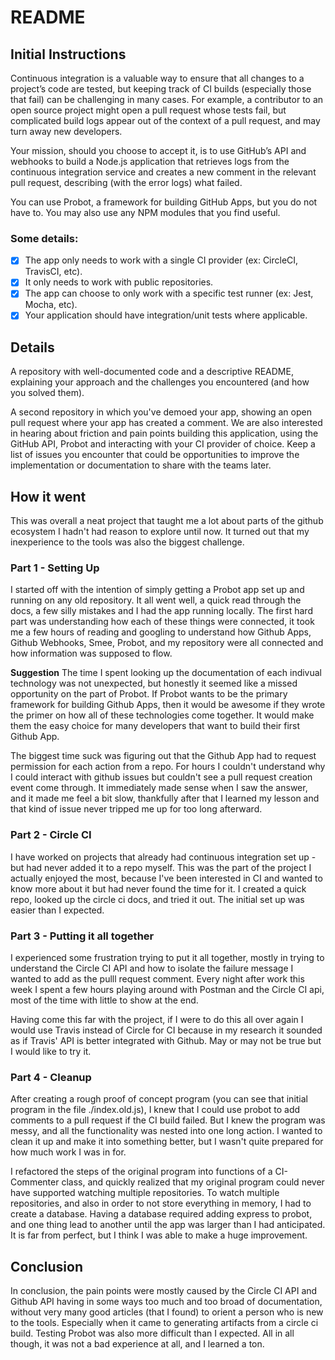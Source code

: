 # README

## Initial Instructions

Continuous integration is a valuable way to ensure that all changes to a project’s code are tested, but keeping track of CI builds (especially those that fail) can be challenging in many cases. For example, a contributor to an open source project might open a pull request whose tests fail, but complicated build logs appear out of the context of a pull request, and may turn away new developers.

Your mission, should you choose to accept it, is to use GitHub’s API and webhooks to build a Node.js application that retrieves logs from the continuous integration service and creates a new comment in the relevant pull request, describing (with the error logs) what failed.

You can use Probot, a framework for building GitHub Apps, but you do not have to. You may also use any NPM modules that you find useful.

### Some details:

- [x] The app only needs to work with a single CI provider (ex: CircleCI, TravisCI, etc).
- [x] It only needs to work with public repositories.
- [x] The app can choose to only work with a specific test runner (ex: Jest, Mocha, etc).
- [x] Your application should have integration/unit tests where applicable.

## Details

A repository with well-documented code and a descriptive README, explaining your approach and the challenges you encountered (and how you solved them).

A second repository in which you've demoed your app, showing an open pull request where your app has created a comment.
We are also interested in hearing about friction and pain points building this application, using the GitHub API, Probot and interacting with your CI provider of choice. Keep a list of issues you encounter that could be opportunities to improve the implementation or documentation to share with the teams later.

## How it went

This was overall a neat project that taught me a lot about parts of the github ecosystem I hadn't had reason to explore until now. It turned out that my inexperience to the tools was also the biggest challenge.

### Part 1 - Setting Up

I started off with the intention of simply getting a Probot app set up and running on any old repository. It all went well, a quick read through the docs, a few silly mistakes and I had the app running locally. The first hard part was understanding how each of these things were connected, it took me a few hours of reading and googling to understand how Github Apps, Github Webhooks, Smee, Probot, and my repository were all connected and how information was supposed to flow.

**Suggestion** The time I spent looking up the documentation of each indivual technology was not unexpected, but honestly it seemed like a missed opportunity on the part of Probot. If Probot wants to be the primary framework for building Github Apps, then it would be awesome if they wrote the primer on how all of these technologies come together. It would make them the easy choice for many developers that want to build their first Github App.

The biggest time suck was figuring out that the Github App had to request permission for each action from a repo. For hours I couldn't understand why I could interact with github issues but couldn't see a pull request creation event come through. It immediately made sense when I saw the answer, and it made me feel a bit slow, thankfully after that I learned my lesson and that kind of issue never tripped me up for too long afterward.

### Part 2 - Circle CI

I have worked on projects that already had continuous integration set up - but had never added it to a repo myself. This was the part of the project I actually enjoyed the most, because I've been interested in CI and wanted to know more about it but had never found the time for it. I created a quick repo, looked up the circle ci docs, and tried it out. The initial set up was easier than I expected.

### Part 3 - Putting it all together

I experienced some frustration trying to put it all together, mostly in trying to understand the Circle CI API and how to isolate the failure message I wanted to add as the pulll request comment. Every night after work this week I spent a few hours playing around with Postman and the Circle CI api, most of the time with little to show at the end.

Having come this far with the project, if I were to do this all over again I would use Travis instead of Circle for CI because in my research it sounded as if Travis' API is better integrated with Github. May or may not be true but I would like to try it.

### Part 4 - Cleanup

After creating a rough proof of concept program (you can see that initial program in the file ./index.old.js), I knew that I could use probot to add comments to a pull request if the CI build failed. But I knew the program was messy, and all the functionality was nested into one long action. I wanted to clean it up and make it into something better, but I wasn't quite prepared for how much work I was in for.

I refactored the steps of the original program into functions of a CI-Commenter class, and quickly realized that my original program could never have supported watching multiple repositories. To watch multiple repositories, and also in order to not store everything in memory, I had to create a database. Having a database required adding express to probot, and one thing lead to another until the app was larger than I had anticipated. It is far from perfect, but I think I was able to make a huge improvement.


## Conclusion

In conclusion, the pain points were mostly caused by the Circle CI API and Github API having in some ways too much and too broad of documentation, without very many good articles (that I found) to orient a person who is new to the tools. Especially when it came to generating artifacts from a circle ci build. Testing Probot was also more difficult than I expected. All in all though, it was not a bad experience at all, and I learned a ton.
